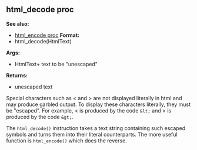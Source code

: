## html_decode proc
**See also:**
+   [html_encode proc](/ref/proc/html_encode.md) <!-- -->
**Format:**
+   html_decode(HtmlText)
<!-- -->
**Args:**
+   HtmlText+ text to be \"unescaped\"
<!-- -->
**Returns:**
+   unescaped text


Special characters such as \< and \> are not displayed
literally in html and may produce garbled output. To display these
characters literally, they must be \"escaped\". For example, \< is
produced by the code `&lt;` and \> is produced by the code `&gt;`.


The `html_decode()` instruction takes a text string containing
such escaped symbols and turns them into their literal counterparts. The
more useful function is `html_encode()` which does the reverse.